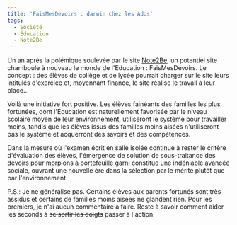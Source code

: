 ```yaml
---
title: 'FaisMesDevoirs : darwin chez les Ados'
tags:
  - Société
  - Éducation
  - Note2Be
---
```


Un an après la polémique soulevée par le site
[Note2Be](http://www.note2be.com/), un potentiel site chamboule à nouveau le
monde de l'Education&nbsp;: FaisMesDevoirs. Le concept&nbsp;: des élèves de
collège et de lycée pourrait charger sur le site leurs intitulés d'exercice et,
moyennant finance, le site réalise le travail à leur place…

<!-- more -->

Voilà une initiative fort positive. Les élèves fainéants des familles les plus
fortunées, dont l'Education est naturellement favorisée par le niveau scolaire
moyen de leur environnement, utiliseront le système pour travailler moins,
tandis que les élèves issus des familles moins aisées n'utiliseront pas le
système et acquerront des savoirs et des compétences.

Dans la mesure où l'examen écrit en salle isolée continue à rester le critère
d'évaluation des élèves, l'émergence de solution de sous-traitance des devoirs
pour morpions à portefeuille garni constitue une indéniable avancée sociale,
ouvrant une nouvelle ère dans la sélection par le mérite plutôt que par
l'environnement.

P.S.: Je ne généralise pas. Certains élèves aux parents fortunés sont très
assidus et certains de familles moins aisées ne glandent rien. Pour les
premiers, je n'ai aucun commentaire à faire. Reste à savoir comment aider les
seconds à <strike>se sortir les doigts</strike> passer à l'action.
